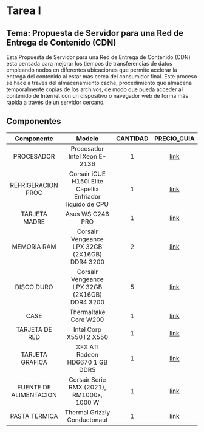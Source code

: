 # Tarea I

## Tema: Propuesta de Servidor para una Red de Entrega de Contenido (CDN)
Esta Propuesta de Servidor para una Red de Entrega de Contenido (CDN) esta pensada para mejorar los tiempos de transferencias de datos empleando nodos en diferentes ubicaciones que permite acelerar la entrega del contenido al estar mas cerca del consumidor final. Este proceso se hace a traves del almacenamiento cache, procedimiento  que almacena temporalmente copias de los archivos, de modo que pueda acceder al contenido de Internet con un dispositivo o navegador web de forma más rápida a través de un servidor cercano.


## Componentes

| Componente | Modelo | CANTIDAD | PRECIO_GUIA |
|     :---:      |     :---:      |     :---:      |     :---:      |
| PROCESADOR | Procesador Intel Xeon E-2136  | 1 | [link](https://www.amazon.com/dp/B07KNFQ3G5)  |
| REFRIGERACION PROC | Corsair iCUE H150i Elite Capellix Enfriador líquido de CPU  | 1 | [link](https://www.amazon.com/dp/B08Q86DSTX)  |
| TARJETA MADRE | Asus WS C246 PRO  | 1 | [link](https://www.amazon.com/dp/B07H8M7S6X)  |
| MEMORIA RAM | Corsair Vengeance LPX 32GB (2X16GB) DDR4 3200  | 2 | [link](https://www.amazon.com/dp/B07RW6Z692)  |
| DISCO DURO | Corsair Vengeance LPX 32GB (2X16GB) DDR4 3200 | 5 | [link](https://www.amazon.com/dp/B073SBRHH6)  |
| CASE | Thermaltake Core W200 | 1 | [link](https://www.amazon.com/dp/B01EGBZA1C) |
| TARJETA DE RED | Intel Corp X550T2 X550 | 1 | [link](https://www.amazon.com/dp/B01D3ZE0FY) 
| TARJETA GRAFICA | XFX ATI Radeon HD6670 1 GB DDR5 | 1 | [link](https://www.amazon.com/dp/B005PX9HJW) |
| FUENTE DE ALIMENTACION | Corsair Serie RMX (2021), RM1000x, 1000 W | 1 | [link](https://www.amazon.com/dp/B08R5PH1VY) |
| PASTA TERMICA | Thermal Grizzly Conductonaut | 1 | [link](https://www.amazon.com/dp/B078J4PSHM/) |
